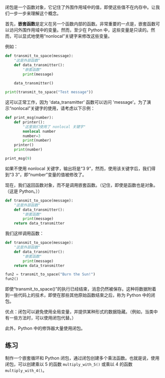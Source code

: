 闭包是一个函数对象，它记住了外围作用域中的值，即使这些值不在内存中。让我们一步一步来理解这个概念。

首先，**嵌套函数**是定义在另一个函数内部的函数。非常重要的一点是，嵌套函数可以访问外围作用域中的变量。然而，至少在 Python 中，这些变量是只读的。然而，可以显式地使用“nonlocal”关键字来修改这些变量。

例如：

```python
def transmit_to_space(message):
    "这是外部函数"
    def data_transmitter():
        "嵌套函数"
        print(message)
    
    data_transmitter()

print(transmit_to_space("Test message"))
```

这可以正常工作，因为 'data_transmitter' 函数可以访问 'message'。为了演示“nonlocal”关键字的使用，请考虑以下示例：

```python
def print_msg(number):
    def printer():
        "这里我们使用了 nonlocal 关键字"
        nonlocal number
        number=3
        print(number)
    printer()
    print(number)

print_msg(9)
```

如果不使用 nonlocal 关键字，输出将是“3 9”，然而，使用该关键字后，我们得到“3 3”，即“number”变量的值被修改了。

现在，我们返回函数对象，而不是调用嵌套函数。（记住，即使是函数也是对象。（这是 Python。））

```python
def transmit_to_space(message):
    "这是外部函数"
    def data_transmitter():
        "嵌套函数"
        print(message)
    return data_transmitter
```

我们这样调用函数：

```python
def transmit_to_space(message):
    "这是外部函数"
    def data_transmitter():
        "嵌套函数"
        print(message)
    return data_transmitter

fun2 = transmit_to_space("Burn the Sun!")
fun2()
```

即使“transmit_to_space()”的执行已经结束，消息仍然被保存。这种将数据附着到一些代码上的技术，即使在那些其他原始函数结束之后，称为 Python 中的闭包。

优点：闭包可以避免使用全局变量，并提供某种形式的数据隐藏。（例如，当类中有一些方法时，可以使用闭包代替。）

此外，Python 中的修饰器大量使用闭包。

练习
--------

制作一个嵌套循环和 Python 闭包，通过闭包创建多个乘法函数。也就是说，使用闭包，可以创建乘以 5 的函数 `multiply_with_5()` 或乘以 4 的函数 `multiply_with_4()`。